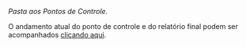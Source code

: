   *Pasta aos Pontos de Controle.*

O andamento atual do ponto de controle e do relatório final podem ser acompanhados [clicando aqui](https://pt.sharelatex.com/read/szyzjqzdjbjy). 
